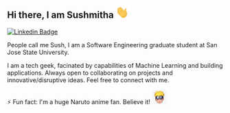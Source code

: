 ## Hi there, I am Sushmitha <img src="https://raw.githubusercontent.com/sushmitha-93/sushmitha-93/main/wave (1).gif" width="30"> 


[![Linkedin Badge](https://img.shields.io/badge/-sushmitha--dt-blue?style=flat-square&logo=Linkedin&logoColor=white&link=https://www.linkedin.com/in/sushmitha-dt/)](https://www.linkedin.com/in/sushmitha-dt/)

People call me Sush, I am a Software Engineering graduate student at San Jose State University. 

I am a tech geek, facinated by capabilities of Machine Learning and building applications. Always open to collaborating on projects and innovative/disruptive ideas. Feel free to connect with me.

⚡ Fun fact: I'm a huge Naruto anime fan. Believe it! <img src="https://raw.githubusercontent.com/sushmitha-93/sushmitha-93/main/1268589-middle.png" width="35"> 
<!--
**Sushmitha-93/Sushmitha-93** is a ✨ _special_ ✨ repository because its `README.md` (this file) appears on your GitHub profile.

Here are some ideas to get you started:

- 🔭 I’m currently working on ...
- 🌱 I’m currently learning ...
- 👯 I’m looking to collaborate on ...
- 🤔 I’m looking for help with ...
- 💬 Ask me about ...
- 📫 How to reach me: ...
- 😄 Pronouns: ...
- ⚡ Fun fact: ...
-->
